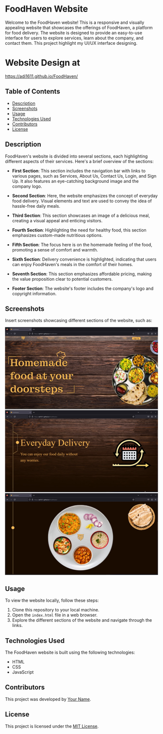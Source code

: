 # FoodHaven Website

Welcome to the FoodHaven website! This is a responsive and visually appealing website that showcases the offerings of FoodHaven, a platform for food delivery. The website is designed to provide an easy-to-use interface for users to explore services, learn about the company, and contact them. This project highlight my UI/UX interface designing.

# Website Design at

https://adi1611.github.io/FoodHaven/

## Table of Contents
- [Description](#description)
- [Screenshots](#screenshots)
- [Usage](#usage)
- [Technologies Used](#technologies-used)
- [Contributors](#contributors)
- [License](#license)

## Description

FoodHaven's website is divided into several sections, each highlighting different aspects of their services. Here's a brief overview of the sections:

- **First Section**: This section includes the navigation bar with links to various pages, such as Services, About Us, Contact Us, Login, and Sign Up. It also features an eye-catching background image and the company logo.

- **Second Section**: Here, the website emphasizes the concept of everyday food delivery. Visual elements and text are used to convey the idea of hassle-free daily meals.

- **Third Section**: This section showcases an image of a delicious meal, creating a visual appeal and enticing visitors.

- **Fourth Section**: Highlighting the need for healthy food, this section emphasizes custom-made nutritious options.

- **Fifth Section**: The focus here is on the homemade feeling of the food, promoting a sense of comfort and warmth.

- **Sixth Section**: Delivery convenience is highlighted, indicating that users can enjoy FoodHaven's meals in the comfort of their homes.

- **Seventh Section**: This section emphasizes affordable pricing, making the value proposition clear to potential customers.

- **Footer Section**: The website's footer includes the company's logo and copyright information.

## Screenshots

Insert screenshots showcasing different sections of the website, such as:

![First Section](images/screenshot1.jpg)
![Second Section](images/screenshot2.jpg)
![Third Section](images/screenshot3.jpg)

## Usage

To view the website locally, follow these steps:

1. Clone this repository to your local machine.
2. Open the `index.html` file in a web browser.
3. Explore the different sections of the website and navigate through the links.

## Technologies Used

The FoodHaven website is built using the following technologies:

- HTML
- CSS
- JavaScript

## Contributors

This project was developed by [Your Name](https://github.com/adi1611).

## License

This project is licensed under the [MIT License](LICENSE).
